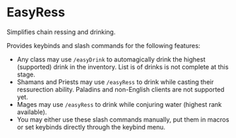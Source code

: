 EasyRess
========

Simplifies chain ressing and drinking.

Provides keybinds and slash commands for the following features:
* Any class may use ```/easyDrink``` to automagically drink the highest (supported) drink in the inventory. List is of drinks is not complete at this stage.
* Shamans and Priests may use ```/easyRess``` to drink while casting their ressurection ability. Paladins and non-English clients are not supported yet.
* Mages may use ```/easyRess``` to drink while conjuring water (highest rank available).
* You may either use these slash commands manually, put them in macros or set keybinds directly through the keybind menu. 
